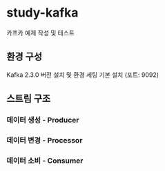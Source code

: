 # study-kafka

카프카 예제 작성 및 테스트

## 환경 구성

Kafka 2.3.0 버전 설치 및 환경 세팅
기본 설치 (포트: 9092)

## 스트림 구조

### 데이터 생성 - Producer

### 데이터 변경 - Processor

### 데이터 소비 - Consumer
